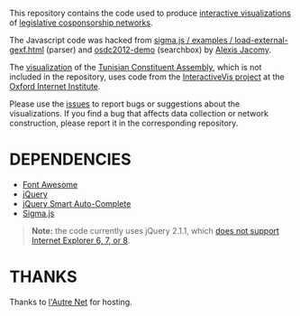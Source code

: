 This repository contains the code used to produce [interactive visualizations](http://f.briatte.org/parlviz) of [legislative cosponsorship networks](https://github.com/briatte/parlnet).

The Javascript code was hacked from [sigma.js / examples / load-external-gexf.html](https://github.com/jacomyal/sigma.js/blob/master/examples/load-external-gexf.html) (parser) and [osdc2012-demo](http://jcml.fr/~jacomyal/osdc2012-demo/) (searchbox) by [Alexis Jacomy](https://github.com/jacomyal).

The [visualization](http://f.briatte.org/parlviz/marsad/) of the [Tunisian Constituent Assembly](https://github.com/briatte/marsad), which is not included in the repository, uses code from the [InteractiveVis project](https://github.com/oxfordinternetinstitute/InteractiveVis/) at the [Oxford Internet Institute](http://blogs.oii.ox.ac.uk/vis/).

Please use the [issues](issues) to report bugs or suggestions about the visualizations. If you find a bug that affects data collection or network construction, please report it in the corresponding repository.

# DEPENDENCIES

- [Font Awesome](https://fortawesome.github.io/Font-Awesome/)
- [jQuery](https://jquery.com/)
- [jQuery Smart Auto-Complete](http://www.laktek.com/2011/03/03/introducing-jquery-smart-autocomplete/)
- [Sigma.js](http://sigmajs.org/)

> __Note:__ the code currently uses jQuery 2.1.1, which [does not support Internet Explorer 6, 7, or 8](http://blog.jquery.com/2013/04/18/jquery-2-0-released/).

# THANKS

Thanks to [l'Autre Net](http://www.lautre.net/) for hosting.
